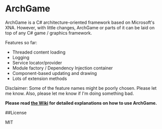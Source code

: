 ArchGame
=========

ArchGame is a C# architecture-oriented framework based on Microsoft's XNA. However, with little changes, ArchGame or parts of it can be laid on top of any C# game / graphics framework.

Features so far:
- Threaded content loading
- Logging
- Service locator/provider
- Module factory / Dependency Injection container
- Component-based updating and drawing
- Lots of extension methods

Disclaimer: Some of the feature names might be poorly chosen. Please let me know. Also, please let me know if I'm doing something bad.

**Please read [the Wiki](wiki) for detailed explanations on how to use ArchGame.**

##License

MIT
